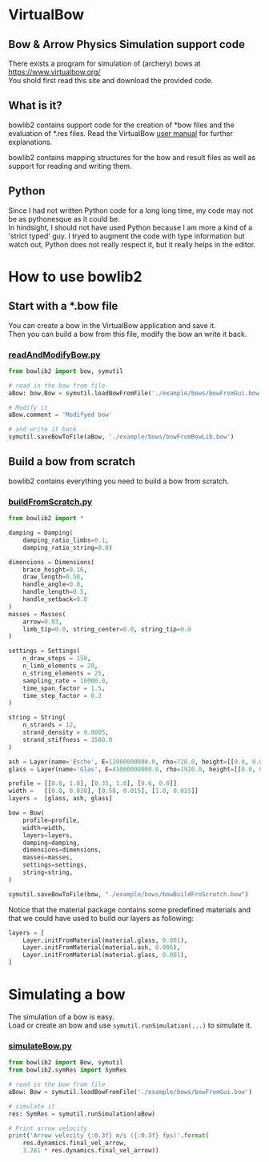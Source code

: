 
# VirtualBow
## Bow & Arrow Physics Simulation support code  

There exists a program for simulation of (archery) bows at https://www.virtualbow.org/  
You shold first read this site and download the provided code.

## What is it?
bowlib2 contains support code for the creation of *bow files and the evaluation of *.res files.
Read the VirtualBow [user manual](https://www.virtualbow.org/files/user_manual.pdf) for further explanations.  

bowlib2 contains mapping structures for the bow and result files as well as support for reading and writing them.

## Python
Since I had not written Python code for a long long time, my code may not be as pythonesque as it could be.  
In hindsight, I should not have used Python because I am more a kind of a 'strict typed' guy. I tryed to augment the code with type information but watch out, Python does not really respect it, but it really helps in the editor.

# How to use bowlib2

## Start with a *.bow file
You can create a bow in the VirtualBow application and save it.  
Then you can build a bow from this file, modify the bow an write it back.

### [readAndModifyBow.py](./example/readAndModifyBow.py)

```python
from bowlib2 import bow, symutil

# read in the bow from file
aBow: bow.Bow = symutil.loadBowFromFile('./example/bows/bowFromGui.bow')

# Modify it
aBow.comment = 'Modifyed bow'

# and write it back
symutil.saveBowToFile(aBow, './example/bows/bowFromBowLib.bow')
```

## Build a bow from scratch
bowlib2 contains everything you need to build a bow from scratch.

### [buildFromScratch.py](./example/buildFromScratch.py)

```python
from bowlib2 import *

damping = Damping(
    damping_ratio_limbs=0.1,
    damping_ratio_string=0.0)

dimensions = Dimensions(
    brace_height=0.16,
    draw_length=0.58,
    handle_angle=0.0,
    handle_length=0.5,
    handle_setback=0.0
)
masses = Masses(
    arrow=0.03,
    limb_tip=0.0, string_center=0.0, string_tip=0.0
)

settings = Settings(
    n_draw_steps = 150,
    n_limb_elements = 20,
    n_string_elements = 25,
    sampling_rate = 10000.0,
    time_span_factor = 1.5,
    time_step_factor = 0.2
)

string = String(
    n_strands = 12,
    strand_density = 0.0005,
    strand_stiffness = 3500.0
)

ash = Layer(name='Esche', E=12000000000.0, rho=720.0, height=[[0.0, 0.006], [1.0, 0.006]])
glass = Layer(name='Glas', E=41000000000.0, rho=1920.0, height=[[0.0, 0.001], [1.0, 0.001]])

profile = [[0.0, 1.0], [0.35, 1.0], [0.6, 0.0]]
width =   [[0.0, 0.038], [0.58, 0.015], [1.0, 0.015]]
layers =  [glass, ash, glass]

bow = Bow(
    profile=profile,
    width=width,
    layers=layers,
    damping=damping,
    dimensions=dimensions,
    masses=masses,
    settings=settings,
    string=string,
)

symutil.saveBowToFile(bow, "./example/bows/bowBuildFroScratch.bow")
```
Notice that the material package contains some predefined materials and that we could have used to build our layers as following:

```python
layers = [
    Layer.initFromMaterial(material.glass, 0.001),
    Layer.initFromMaterial(material.ash, 0.006),
    Layer.initFromMaterial(material.glass, 0.001),
]
```
# Simulating a bow
The simulation of a bow is easy.  
Load or create an bow and use ```symutil.runSimulation(...)``` to simulate it.
### [simulateBow.py](./example/simulateBow.py)
```python
from bowlib2 import Bow, symutil
from bowlib2.symRes import SymRes

# read in the bow from file
aBow: Bow = symutil.loadBowFromFile('./example/bows/bowFromGui.bow')

# simulate it
res: SymRes = symutil.runSimulation(aBow)

# Print arrow velocity
print('Arrow velocity {:0.3f} m/s ({:0.3f} fps)'.format(
    res.dynamics.final_vel_arrow,
    3.281 * res.dynamics.final_vel_arrow))
```